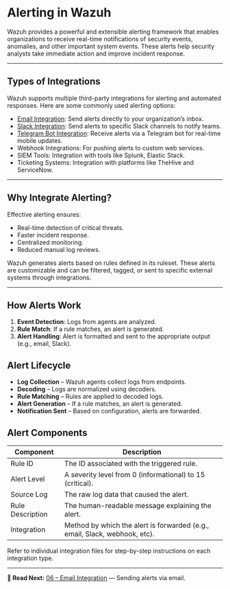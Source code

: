 # Alerting in Wazuh

Wazuh provides a powerful and extensible alerting framework that enables organizations to receive real-time notifications of security events, anomalies, and other important system events. These alerts help security analysts take immediate action and improve incident response.

---

## Types of Integrations

Wazuh supports multiple third-party integrations for alerting and automated responses. Here are some commonly used alerting options:

* [Email Integration](02_email_integration.md): Send alerts directly to your organization’s inbox.
* [Slack Integration](03_slack_integration.md): Send alerts to specific Slack channels to notify teams.
* [Telegram Bot Integration](04_telegram_integration.md): Receive alerts via a Telegram bot for real-time mobile updates.
* Webhook Integrations: For pushing alerts to custom web services.
* SIEM Tools: Integration with tools like Splunk, Elastic Stack.
* Ticketing Systems: Integration with platforms like TheHive and ServiceNow.

---

## Why Integrate Alerting?

Effective alerting ensures:

* Real-time detection of critical threats.
* Faster incident response.
* Centralized monitoring.
* Reduced manual log reviews.

Wazuh generates alerts based on rules defined in its ruleset. These alerts are customizable and can be filtered, tagged, or sent to specific external systems through integrations.

---

## How Alerts Work

1. **Event Detection**: Logs from agents are analyzed.
2. **Rule Match**: If a rule matches, an alert is generated.
3. **Alert Handling**: Alert is formatted and sent to the appropriate output (e.g., email, Slack).

##  Alert Lifecycle

- **Log Collection** – Wazuh agents collect logs from endpoints.
- **Decoding** – Logs are normalized using decoders.
- **Rule Matching** – Rules are applied to decoded logs.
- **Alert Generation** – If a rule matches, an alert is generated.
- **Notification Sent** – Based on configuration, alerts are forwarded.

##  Alert Components

| Component       | Description                                                                 |
|----------------|-----------------------------------------------------------------------------|
| Rule ID         | The ID associated with the triggered rule.                                 |
| Alert Level     | A severity level from 0 (informational) to 15 (critical).                   |
| Source Log      | The raw log data that caused the alert.                                    |
| Rule Description| The human-readable message explaining the alert.                           |
| Integration     | Method by which the alert is forwarded (e.g., email, Slack, webhook, etc). |


Refer to individual integration files for step-by-step instructions on each integration type.

---

**📖 Read Next:** [06 – Email Integration](../06-alerting/email-integration.md) — Sending alerts via email.